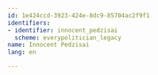 ```yaml
---
id: 1e424ccd-3923-424e-8dc9-85704ac2f9f1
identifiers:
- identifier: innocent_pedzisai
  scheme: everypolitician_legacy
name: Innocent Pedzisai
lang: en

---
```

